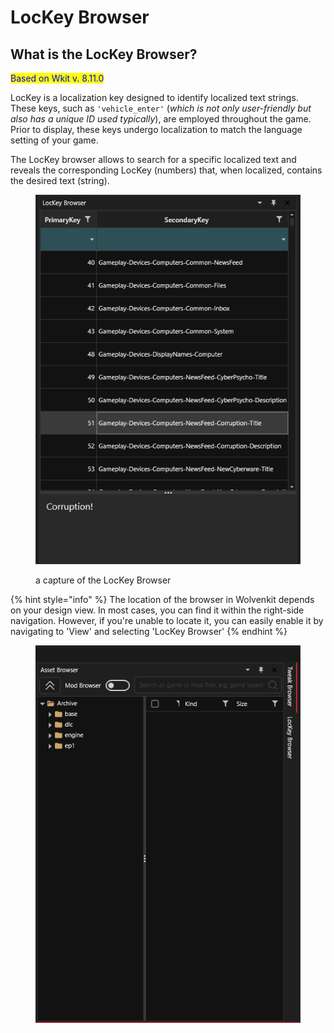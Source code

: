 # LocKey Browser

## What is the LocKey Browser?

<mark style="color:blue;">Based on Wkit v. 8.11.0</mark>

LocKey is a localization key designed to identify localized text strings. These keys, such as `'vehicle_enter'` (_which is not only user-friendly but also has a unique ID used typically_), are employed throughout the game. Prior to display, these keys undergo localization to match the language setting of your game.&#x20;

The LocKey browser allows to search for a specific localized text and reveals the corresponding LocKey (numbers) that, when localized, contains the desired text (string).



<figure><img src="../../.gitbook/assets/image.png" alt=""><figcaption><p>a capture of the LocKey Browser </p></figcaption></figure>



{% hint style="info" %}
The location of the browser in Wolvenkit depends on your design view. In most cases, you can find it within the right-side navigation. However, if you're unable to locate it, you can easily enable it by navigating to 'View' and selecting 'LocKey Browser'
{% endhint %}

<figure><img src="../../.gitbook/assets/image (1).png" alt=""><figcaption></figcaption></figure>
